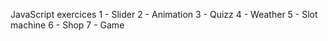 JavaScript exercices
1 - Slider
2 - Animation
3 - Quizz
4 - Weather
5 - Slot machine
6 - Shop
7 - Game
